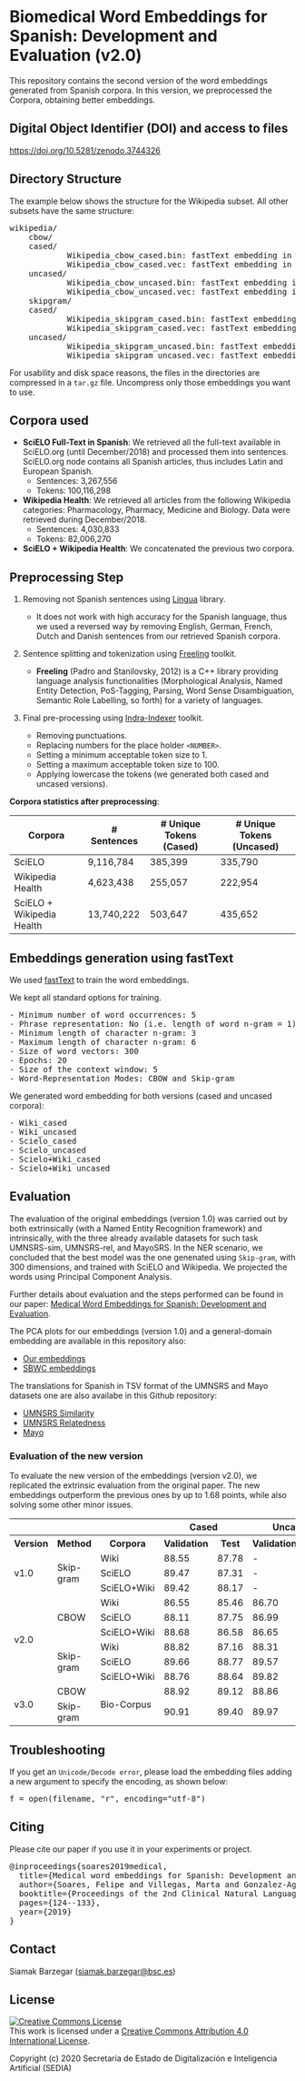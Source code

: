 # Biomedical Word Embeddings for Spanish: Development and Evaluation (v2.0)

This repository contains the second version of the word embeddings generated from Spanish corpora. In this version, we preprocessed the Corpora, obtaining better embeddings. 

## Digital Object Identifier (DOI) and access to files

https://doi.org/10.5281/zenodo.3744326

## Directory Structure

The example below shows the structure for the Wikipedia subset. All other subsets have the same structure:

<pre>
wikipedia/
    cbow/
	cased/
    		Wikipedia_cbow_cased.bin: fastText embedding in binary file.
        	Wikipedia_cbow_cased.vec: fastText embedding in text file.
	uncased/
    		Wikipedia_cbow_uncased.bin: fastText embedding in binary file.
        	Wikipedia_cbow_uncased.vec: fastText embedding in text file.
    skipgram/
	cased/
    		Wikipedia_skipgram_cased.bin: fastText embedding in binary file.
        	Wikipedia_skipgram_cased.vec: fastText embedding in text file.
	uncased/
    		Wikipedia_skipgram_uncased.bin: fastText embedding in binary file.
        	Wikipedia_skipgram_uncased.vec: fastText embedding in text file.	
</pre>

For usability and disk space reasons, the files in the directories are compressed in a ``tar.gz`` file. Uncompress only those embeddings you want to use.

## Corpora used

* **SciELO Full-Text in Spanish**: We retrieved all the full-text available in SciELO.org (until December/2018) and processed them into sentences. SciELO.org node contains all Spanish articles, thus includes Latin and European Spanish.
  * Sentences: 3,267,556
  * Tokens: 100,116,298
* **Wikipedia Health**: We retrieved all articles from the following Wikipedia categories: Pharmacology, Pharmacy, Medicine and Biology. Data were retrieved during December/2018.
  * Sentences: 4,030,833
  * Tokens: 82,006,270
* **SciELO + Wikipedia Health**: We concatenated the previous two corpora.


## Preprocessing Step

1) Removing not Spanish sentences using [Lingua](https://github.com/pemistahl/lingua) library.
	- It does not work with high accuracy for the Spanish language, thus we used a reversed way by removing English, German, French, Dutch and Danish sentences from our retrieved Spanish corpora.

2) Sentence splitting and tokenization using [Freeling](http://nlp.lsi.upc.edu/freeling/) toolkit.
   - **Freeling** (Padro and Stanilovsky, 2012) is a C++ library providing language analysis functionalities  (Morphological Analysis, Named Entity Detection, PoS-Tagging, Parsing, Word Sense Disambiguation, Semantic Role Labelling, so forth) for a variety of languages.

3) Final pre-processing using [Indra-Indexer](https://github.com/Lambda-3/Indraindexer) toolkit. 
   - Removing punctuations.
   - Replacing numbers for the place holder `<NUMBER>`.
   - Setting a minimum acceptable token size to 1.
   - Setting a maximum acceptable token size to 100.
   - Applying lowercase the tokens (we generated both cased and uncased versions).


**Corpora statistics after preprocessing**:

|Corpora|# Sentences|# Unique Tokens (Cased)|# Unique Tokens (Uncased)|
|--------|-----|------|------|
|SciELO|9,116,784|385,399|335,790|
|Wikipedia Health|4,623,438|255,057|222,954|
|SciELO + Wikipedia Health|13,740,222|503,647|435,652|


## Embeddings generation using fastText

We used [fastText](https://fasttext.cc/) to train the word embeddings.

We kept all standard options for training.

<pre>
- Minimum number of word occurrences: 5
- Phrase representation: No (i.e. length of word n-gram = 1)
- Minimum length of character n-gram: 3
- Maximum length of character n-gram: 6
- Size of word vectors: 300
- Epochs: 20
- Size of the context window: 5
- Word-Representation Modes: CBOW and Skip-gram
</pre>

We generated word embedding for both versions (cased and uncased corpora):
<pre>
- Wiki_cased
- Wiki_uncased
- Scielo_cased
- Scielo_uncased
- Scielo+Wiki_cased
- Scielo+Wiki_uncased
</pre>

## Evaluation

The evaluation of the original embeddings (version 1.0) was carried out by both extrinsically (with a Named Entity Recognition framework) and intrinsically, with the three already available datasets for such task UMNSRS-sim, UMNSRS-rel, and MayoSRS. In the NER scenario, we concluded that the best model was the one genenated using ``Skip-gram``, with 300 dimensions, and trained with SciELO and Wikipedia. We projected the words using Principal Component Analysis.

Further details about evaluation and the steps performed can be found in our paper: [Medical Word Embeddings for Spanish: Development and Evaluation](https://www.aclweb.org/anthology/W19-1916.pdf).

The PCA plots for our embeddings (version 1.0) and a general-domain embedding are available in this repository also:

* [Our embeddings](plots/our_embeddings.pdf)
* [SBWC embeddings](plots/sbwc_embeddings.pdf)

The translations for Spanish in TSV format of the UMNSRS and Mayo datasets one are also availabe in this Github repository:

* [UMNSRS Similarity](datasets/UMNSRS_Similarity_Filtered.tsv)
* [UMNSRS Relatedness](datasets/UMNSRS_Relatedness_Filtered.tsv)
* [Mayo](datasets/Mayo_Filtered.tsv)


### Evaluation of the new version

To evaluate the new version of the embeddings (version v2.0), we replicated the extrinsic evaluation from the original paper. The new embeddings outperform the previous ones by up to 1.68 points, while also solving some other minor issues.

<!-- Results in plain text -->
<!-- 
|         |           |             |        Cased       |  Uncased   |       |
|---------|-----------|-------------|--------------------|--------------------|
| Version | Method    | Corpora     | Validation | Test  | Validation | Test  |
| 1.0     | Skip-gram | Wiki        | 88.55      | 87.78 | -          | -     |
|         |           | SciELO      | 89.47      | 87.31 | -          | -     |
|         |           | SciELO+Wiki | 89.42      | 88.17 | -          | -     |
| 2.0     | CBOW      | Wiki        | 86.55      | 85.46 | 85.12      | 85.74 |
|         |           | SciELO      | 88.11      | 87.75 | 89.99      | 87.24 |
|         |           | SciELO+Wiki | 87.95      | 87.78 | 86.56      | 88.10 |
|         | Skip-gram | Wiki        | 88.82      | 87.16 | 88.77      | 87.21 |
|         |           | SciELO      | 89.66      | 88.77 | 89.07      | 89.17 |
|         |           | SciELO+Wiki | 88.76      | 88.64 | 89.71      | 89.74 |
 -->


<!-- Results in HTML -->
<table class="tg">
  <tr>
    <th class="tg-0pky" colspan="3"></th>
    <th class="tg-7btt" colspan="2">Cased</th>
    <th class="tg-7btt" colspan="2">Uncased</th>
  </tr>
  <tr>
    <th class="tg-fymr">Version</th>
    <th class="tg-fymr">Method</th>
    <th class="tg-fymr">Corpora</th>
    <th class="tg-fymr">Validation</th>
    <th class="tg-fymr">Test</th>
    <th class="tg-fymr">Validation</th>
    <th class="tg-fymr">Test</th>
  </tr>
  <tr>
    <td class="tg-0pky" rowspan="3">v1.0</td>
    <td class="tg-0pky" rowspan="3">Skip-gram</td>
    <td class="tg-0pky">Wiki</td>
    <td class="tg-0pky">88.55</td>
    <td class="tg-0pky">87.78</td>
    <td class="tg-0pky">-</td>
    <td class="tg-0pky">-</td>
  </tr>
  <tr>
    <td class="tg-0pky">SciELO</td>
    <td class="tg-0pky">89.47</td>
    <td class="tg-0pky">87.31</td>
    <td class="tg-0pky">-</td>
    <td class="tg-0pky">-</td>
  </tr>
  <tr>
    <td class="tg-0pky">SciELO+Wiki</td>
    <td class="tg-0pky">89.42</td>
    <td class="tg-0pky">88.17</td>
    <td class="tg-0pky">-</td>
    <td class="tg-0pky">-</td>
  </tr>
  <tr>
    <td class="tg-0pky" rowspan="6">v2.0</td>
    <td class="tg-0pky" rowspan="3">CBOW</td>
    <td class="tg-0pky">Wiki</td>
    <td class="tg-0pky">86.55</td>
    <td class="tg-0pky">85.46</td>
    <td class="tg-0pky">86.70</td>
    <td class="tg-0pky">86.34</td>
  </tr>
  <tr>
    <td class="tg-0pky">SciELO</td>
    <td class="tg-0pky">88.11</td>
    <td class="tg-0pky">87.75</td>
    <td class="tg-0pky">86.99</td>
    <td class="tg-0pky">87.58</td>
  </tr>
  <tr>
    <td class="tg-0pky">SciELO+Wiki</td>
    <td class="tg-0pky">88.68</td>
    <td class="tg-0pky">86.58</td>
    <td class="tg-0pky">86.65</td>
    <td class="tg-0pky">85.27</td>
  </tr>
  <tr>
    <td class="tg-0pky" rowspan="3">Skip-gram</td>
    <td class="tg-0pky">Wiki</td>
    <td class="tg-0pky">88.82</td>
    <td class="tg-0pky">87.16</td>
    <td class="tg-0pky">88.31</td>
    <td class="tg-0pky">87.43</td>
  </tr>
  <tr>
    <td class="tg-0pky">SciELO</td>
    <td class="tg-0pky">89.66</td>
    <td class="tg-0pky">88.77</td>
    <td class="tg-0pky">89.57</td>
    <td class="tg-0pky">89.61</td>
  </tr>
  <tr>
    <td class="tg-0pky">SciELO+Wiki</td>
    <td class="tg-0pky">88.76</td>
    <td class="tg-0pky">88.64</td>
    <td class="tg-0pky">89.82</td>
    <td class="tg-fymr">88.28</td>
  </tr>
  <tr>
    <td class="tg-0pky" rowspan="2">v3.0</td>
    <td class="tg-0pky">CBOW</td>
    <td class="tg-0pky" rowspan="2">Bio-Corpus</td>
    <td class="tg-0pky">88.92</td>
    <td class="tg-0pky">89.12</td>
    <td class="tg-0pky">88.86</td>
    <td class="tg-0pky">88.41</td>
  </tr>
  <tr>
    <td class="tg-0pky">Skip-gram</td>
    <td class="tg-0pky">90.91</td>
    <td class="tg-0pky">89.40</td>
    <td class="tg-0pky">89.97</td>
    <td class="tg-0pky"><b>89.66</b></td>
  </tr>
</table>


## Troubleshooting

If you get an ``Unicode/Decode error``, please load the embedding files adding a new argument to specify the encoding, as shown below:

<pre>
f = open(filename, "r", encoding="utf-8")
</pre> 


## Citing 
Please cite our paper if you use it in your experiments or project.

<pre>
@inproceedings{soares2019medical,
  title={Medical word embeddings for Spanish: Development and evaluation},
  author={Soares, Felipe and Villegas, Marta and Gonzalez-Agirre, Aitor and Krallinger, Martin and Armengol-Estap{\'e}, Jordi},
  booktitle={Proceedings of the 2nd Clinical Natural Language Processing Workshop},
  pages={124--133},
  year={2019}
}
</pre>


## Contact

Siamak Barzegar (siamak.barzegar@bsc.es)


## License

<a rel="license" href="http://creativecommons.org/licenses/by/4.0/"><img alt="Creative Commons License" style="border-width:0" src="https://i.creativecommons.org/l/by/4.0/88x31.png" /></a><br />This work is licensed under a <a rel="license" href="http://creativecommons.org/licenses/by/4.0/">Creative Commons Attribution 4.0 International License</a>.

Copyright (c) 2020 Secretaría de Estado de Digitalización e Inteligencia Artificial (SEDIA)
